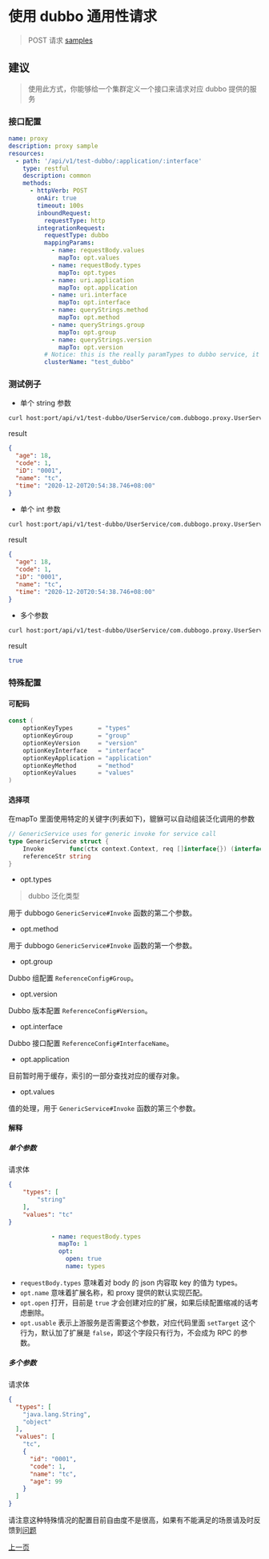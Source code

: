 # 使用 dubbo 通用性请求

> POST 请求 [samples](https://github.com/dubbogo/dubbo-go-proxy/tree/develop/samples/dubbogo/simple/proxy)

## 建议

> 使用此方式，你能够给一个集群定义一个接口来请求对应 dubbo 提供的服务

### 接口配置

```yaml
name: proxy
description: proxy sample
resources:
  - path: '/api/v1/test-dubbo/:application/:interface'
    type: restful
    description: common
    methods:
      - httpVerb: POST
        onAir: true
        timeout: 100s
        inboundRequest:
          requestType: http
        integrationRequest:
          requestType: dubbo
          mappingParams:
            - name: requestBody.values
              mapTo: opt.values
            - name: requestBody.types
              mapTo: opt.types
            - name: uri.application
              mapTo: opt.application
            - name: uri.interface
              mapTo: opt.interface
            - name: queryStrings.method
              mapTo: opt.method
            - name: queryStrings.group
              mapTo: opt.group
            - name: queryStrings.version
              mapTo: opt.version
          # Notice: this is the really paramTypes to dubbo service, it takes precedence over paramTypes when it is finally called.
          clusterName: "test_dubbo"
```

### 测试例子

- 单个 string 参数

```bash
curl host:port/api/v1/test-dubbo/UserService/com.dubbogo.proxy.UserService?group=test&version=1.0.0&method=GetUserByName -X POST -d '{"types":["string"],"values":"tc"}' --header "Content-Type: application/json"
```

result

```json
{
  "age": 18,
  "code": 1,
  "iD": "0001",
  "name": "tc",
  "time": "2020-12-20T20:54:38.746+08:00"
}
```

- 单个 int 参数

```bash
curl host:port/api/v1/test-dubbo/UserService/com.dubbogo.proxy.UserService?group=test&version=1.0.0&method=GetUserByCode -X POST -d '{"types":["int"],"values":1}' --header "Content-Type: application/json"
```

result

```json
{
  "age": 18,
  "code": 1,
  "iD": "0001",
  "name": "tc",
  "time": "2020-12-20T20:54:38.746+08:00"
}
```

- 多个参数

```bash
curl host:port/api/v1/test-dubbo/UserService/com.dubbogo.proxy.UserService?group=test&version=1.0.0&method=UpdateUserByName -X POST -d '{"types":["string","body"],"values":["tc",{"id":"0001","code":1,"name":"tc","age":15}]}' --header "Content-Type: application/json"
```

result

```bash
true
```

### 特殊配置

#### 可配码

```go
const (
	optionKeyTypes       = "types"
	optionKeyGroup       = "group"
	optionKeyVersion     = "version"
	optionKeyInterface   = "interface"
	optionKeyApplication = "application"
	optionKeyMethod      = "method"
	optionKeyValues      = "values"
)
```

#### 选择项

在mapTo 里面使用特定的关键字(列表如下)，貔貅可以自动组装泛化调用的参数

```go
// GenericService uses for generic invoke for service call
type GenericService struct {
	Invoke       func(ctx context.Context, req []interface{}) (interface{}, error) `dubbo:"$invoke"`
	referenceStr string
}
```

- opt.types

> dubbo 泛化类型

用于 dubbogo `GenericService#Invoke` 函数的第二个参数。

- opt.method

用于 dubbogo `GenericService#Invoke` 函数的第一个参数。

- opt.group

Dubbo 组配置 `ReferenceConfig#Group`。

- opt.version

Dubbo 版本配置 `ReferenceConfig#Version`。

- opt.interface

Dubbo 接口配置 `ReferenceConfig#InterfaceName`。

- opt.application

目前暂时用于缓存，索引的一部分查找对应的缓存对象。

- opt.values

值的处理，用于 `GenericService#Invoke` 函数的第三个参数。

#### 解释

##### 单个参数

请求体

```json
{
    "types": [
        "string"
    ],
    "values": "tc"
}
```

```yaml
            - name: requestBody.types
              mapTo: 1
              opt:
                open: true
                name: types
```

- `requestBody.types` 意味着对 body 的 json 内容取 key 的值为 types。
- `opt.name` 意味着扩展名称，和 proxy 提供的默认实现匹配。
- `opt.open` 打开，目前是 `true` 才会创建对应的扩展，如果后续配置缩减的话考虑删除。
- `opt.usable` 表示上游服务是否需要这个参数，对应代码里面 `setTarget` 这个行为，默认加了扩展是 `false`，即这个字段只有行为，不会成为 RPC 的参数。

##### 多个参数

请求体

```json
{
  "types": [
    "java.lang.String",
    "object"
  ],
  "values": [
    "tc",
    {
      "id": "0001",
      "code": 1,
      "name": "tc",
      "age": 99
    }
  ]
}
```

请注意这种特殊情况的配置目前自由度不是很高，如果有不能满足的场景请及时反馈到[问题](https://github.com/dubbogo/dubbo-go-proxy/issues)

[上一页](./dubbo.md)